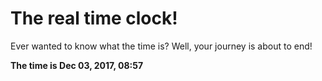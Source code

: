 # The real time clock!

Ever wanted to know what the time is? Well, your journey is about to end!

**The time is Dec 03, 2017, 08:57**